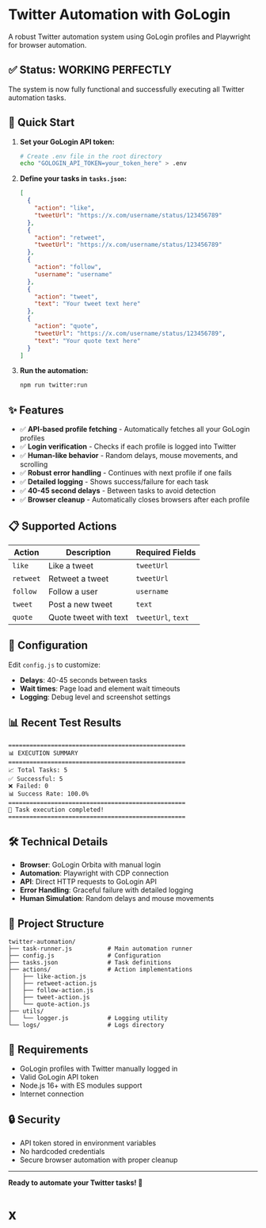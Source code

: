 # Twitter Automation with GoLogin

A robust Twitter automation system using GoLogin profiles and Playwright for browser automation.

## ✅ **Status: WORKING PERFECTLY**

The system is now fully functional and successfully executing all Twitter automation tasks.

## 🚀 **Quick Start**

1. **Set your GoLogin API token:**
   ```bash
   # Create .env file in the root directory
   echo "GOLOGIN_API_TOKEN=your_token_here" > .env
   ```

2. **Define your tasks in `tasks.json`:**
   ```json
   [
     {
       "action": "like",
       "tweetUrl": "https://x.com/username/status/123456789"
     },
     {
       "action": "retweet", 
       "tweetUrl": "https://x.com/username/status/123456789"
     },
     {
       "action": "follow",
       "username": "username"
     },
     {
       "action": "tweet",
       "text": "Your tweet text here"
     },
     {
       "action": "quote",
       "tweetUrl": "https://x.com/username/status/123456789",
       "text": "Your quote text here"
     }
   ]
   ```

3. **Run the automation:**
   ```bash
   npm run twitter:run
   ```

## ✨ **Features**

- ✅ **API-based profile fetching** - Automatically fetches all your GoLogin profiles
- ✅ **Login verification** - Checks if each profile is logged into Twitter
- ✅ **Human-like behavior** - Random delays, mouse movements, and scrolling
- ✅ **Robust error handling** - Continues with next profile if one fails
- ✅ **Detailed logging** - Shows success/failure for each task
- ✅ **40-45 second delays** - Between tasks to avoid detection
- ✅ **Browser cleanup** - Automatically closes browsers after each profile

## 📋 **Supported Actions**

| Action | Description | Required Fields |
|--------|-------------|-----------------|
| `like` | Like a tweet | `tweetUrl` |
| `retweet` | Retweet a tweet | `tweetUrl` |
| `follow` | Follow a user | `username` |
| `tweet` | Post a new tweet | `text` |
| `quote` | Quote tweet with text | `tweetUrl`, `text` |

## 🔧 **Configuration**

Edit `config.js` to customize:
- **Delays**: 40-45 seconds between tasks
- **Wait times**: Page load and element wait timeouts
- **Logging**: Debug level and screenshot settings

## 📊 **Recent Test Results**

```
==================================================
📊 EXECUTION SUMMARY
==================================================
📈 Total Tasks: 5
✅ Successful: 5
❌ Failed: 0
📊 Success Rate: 100.0%
==================================================
🎉 Task execution completed!
==================================================
```

## 🛠 **Technical Details**

- **Browser**: GoLogin Orbita with manual login
- **Automation**: Playwright with CDP connection
- **API**: Direct HTTP requests to GoLogin API
- **Error Handling**: Graceful failure with detailed logging
- **Human Simulation**: Random delays and mouse movements

## 📁 **Project Structure**

```
twitter-automation/
├── task-runner.js          # Main automation runner
├── config.js               # Configuration
├── tasks.json              # Task definitions
├── actions/                # Action implementations
│   ├── like-action.js
│   ├── retweet-action.js
│   ├── follow-action.js
│   ├── tweet-action.js
│   └── quote-action.js
├── utils/
│   └── logger.js           # Logging utility
└── logs/                   # Logs directory
```

## 🎯 **Requirements**

- GoLogin profiles with Twitter manually logged in
- Valid GoLogin API token
- Node.js 16+ with ES modules support
- Internet connection

## 🔒 **Security**

- API token stored in environment variables
- No hardcoded credentials
- Secure browser automation with proper cleanup

---

**Ready to automate your Twitter tasks! 🚀**
# x
